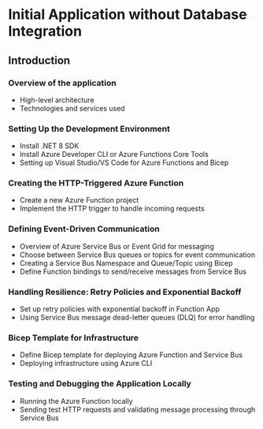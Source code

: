 # Initial Application without Database Integration

## Introduction

### Overview of the application

- High-level architecture
- Technologies and services used

### Setting Up the Development Environment

- Install .NET 8 SDK
- Install Azure Developer CLI or Azure Functions Core Tools
- Setting up Visual Studio/VS Code for Azure Functions and Bicep

### Creating the HTTP-Triggered Azure Function

- Create a new Azure Function project
- Implement the HTTP trigger to handle incoming requests

### Defining Event-Driven Communication

- Overview of Azure Service Bus or Event Grid for messaging
- Choose between Service Bus queues or topics for event communication
- Creating a Service Bus Namespace and Queue/Topic using Bicep
- Define Function bindings to send/receive messages from Service Bus

### Handling Resilience: Retry Policies and Exponential Backoff

- Set up retry policies with exponential backoff in Function App
- Using Service Bus message dead-letter queues (DLQ) for error handling

### Bicep Template for Infrastructure

- Define Bicep template for deploying Azure Function and Service Bus
- Deploying infrastructure using Azure CLI

### Testing and Debugging the Application Locally

- Running the Azure Function locally
- Sending test HTTP requests and validating message processing through Service Bus
